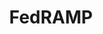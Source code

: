 ---
logohandle: fedrampgov
sort: fedramp
title: FedRAMP
twitter: https://x.com/fedramp
website: https://www.fedramp.gov/
---